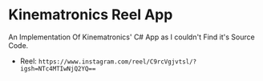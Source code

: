 # Kinematronics Reel App
An Implementation Of Kinematronics' C# App as I couldn't Find it's Source Code. 

- Reel: `https://www.instagram.com/reel/C9rcVgjvtsl/?igsh=NTc4MTIwNjQ2YQ==`
